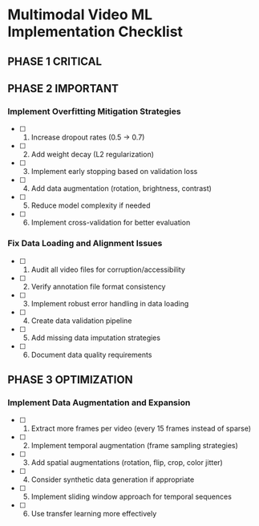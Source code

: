 # Multimodal Video ML Implementation Checklist

## PHASE 1 CRITICAL

## PHASE 2 IMPORTANT

### Implement Overfitting Mitigation Strategies
- [ ] 1. Increase dropout rates (0.5 → 0.7)
- [ ] 2. Add weight decay (L2 regularization)
- [ ] 3. Implement early stopping based on validation loss
- [ ] 4. Add data augmentation (rotation, brightness, contrast)
- [ ] 5. Reduce model complexity if needed
- [ ] 6. Implement cross-validation for better evaluation

### Fix Data Loading and Alignment Issues
- [ ] 1. Audit all video files for corruption/accessibility
- [ ] 2. Verify annotation file format consistency
- [ ] 3. Implement robust error handling in data loading
- [ ] 4. Create data validation pipeline
- [ ] 5. Add missing data imputation strategies
- [ ] 6. Document data quality requirements

## PHASE 3 OPTIMIZATION

### Implement Data Augmentation and Expansion
- [ ] 1. Extract more frames per video (every 15 frames instead of sparse)
- [ ] 2. Implement temporal augmentation (frame sampling strategies)
- [ ] 3. Add spatial augmentations (rotation, flip, crop, color jitter)
- [ ] 4. Consider synthetic data generation if appropriate
- [ ] 5. Implement sliding window approach for temporal sequences
- [ ] 6. Use transfer learning more effectively